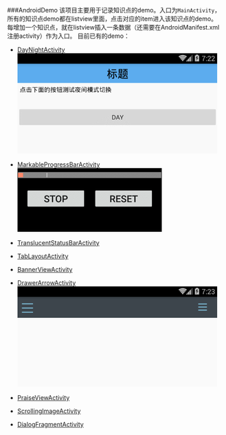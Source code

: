 ###AndroidDemo
该项目主要用于记录知识点的demo。入口为`MainActivity`，所有的知识点demo都在listview里面，点击对应的item进入该知识点的demo。
每增加一个知识点，就在listview插入一条数据（还需要在AndroidManifest.xml注册activity）作为入口。
目前已有的demo：
- [DayNightActivity](./md/DayNightActivity.md)
![DayNightActivity.gif](.\art\DayNightActivity.gif)

- [MarkableProgressBarActivity](./md/MarkableProgressBarActivity.md)
![MarkableProgressBarActivity.gif](.\art\MarkableProgressBarActivity.gif)

- [TranslucentStatusBarActivity](./md/TranslucentStatusBarActivity.md)
- [TabLayoutActivity](./md/TabLayoutActivity.md)
- [BannerViewActivity](./md/BannerViewActivity.md)
- [DrawerArrowActivity](./md/DrawerArrowActivity.md)
![DrawerArrowActivity.gif](.\art\DrawerArrowActivity.gif)

- [PraiseViewActivity](./md/PraiseViewActivity.md)
- [ScrollingImageActivity](./md/ScrollingImageActivity.md)
- [DialogFragmentActivity](./md/DialogFragmentActivity.md)